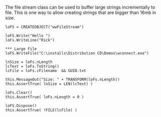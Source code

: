 ﻿The file stream class can be used to buffer large strings incrementally to file. This is one way to allow creating strings that are bigger than 16mb in size.```foxproloFS = CREATEOBJECT("wwFileStream")loFS.Write("Hello ")loFs.WriteLine("Rick")*** Large FileloFS.WriteFile("C:\installs\Distribution CD\Demos\wconnect.exe")lnSize = loFs.nLengthlcText = loFs.ToString()lcFile = loFs.cFilename  && GUID.txtthis.MessageOut("Size: " + TRANSFORM(loFs.nLength))this.AssertTrue( lnSize = LEN(lcText) )loFs.Clear()this.AssertTrue( loFs.nLength = 0 )loFS.Dispose()this.AssertTrue( !FILE(lcFile) )```